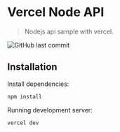 # Vercel Node API
> Nodejs api sample with vercel.

![GitHub last commit](https://img.shields.io/github/last-commit/dyvue/vercel-node-api.svg)

## Installation

Install dependencies:

```sh
npm install
```

Running development server:

```sh
vercel dev
```